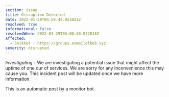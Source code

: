 ```yaml
---
section: issue
title: Disruption Detected
date: 2022-01-29T04:59:43.923821Z
resolved: true
informational: false
resolvedWhen: 2022-01-29T05:00:50.072018Z
affected:
  - Snikket - https://groups.esmailelbob.xyz
severity: disrupted
---
```

*Investigating* - We are investigating a potential issue that might affect the uptime of one our of services. We are sorry for any inconvenience this may cause you. This incident post will be updated once we have more information.

This is an automatic post by a monitor bot.
        